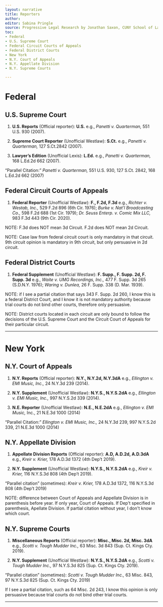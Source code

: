 ```yaml
---
layout: narrative
title: Reporters
author:
editor: Sabina Pringle
source: Progressive Legal Research by Jonathan Saxon, CUNY School of Law Library, and lectures and class slides by Douglas Cox, CUNY School of Law
toc:
- Federal
- U.S. Supreme Court
- Federal Circuit Courts of Appeals
- Federal District Courts
- New York
- N.Y. Court of Appeals
- N.Y. Appellate Division
- N.Y. Supreme Courts

---
```


# Federal

## U.S. Supreme Court

1. **U.S. Reports** (Official reporter): **U.S.** e.g., *Panetti v. Quarterman,* 551 U.S. 930 (2007).

2. **Supreme Court Reporter** (Unofficial Westlaw): **S.Ct.** e.g., *Panetti v. Quarterman,* 127 S.Ct.2842 (2007).

3. **Lawyer’s Edition** (Unofficial Lexis): **L.Ed.** e.g., *Panetti v. Quarterman,* 168 L.Ed.2d 662 (2007).

“Parallel Citation:” *Panetti v. Quarterman,* 551 U.S. 930, 127 S.Ct. 2842, 168 L.Ed.2d 662 (2007)

## Federal Circuit Courts of Appeals

1. **Federal Reporter** (Unofficial Westlaw): **F., F.2d, F.3d** e.g., *Richter v. Westab, Inc.,* 529 F.2d 896 (6th Cir. 1976); *Burke v. Nat’l Broadcasting Co.,* 598 F.2d 688 (1st Cir. 1979); *Dr. Seuss Enterp. v. Comic Mix LLC,* 983 F.3d 443 (9th Cir. 2020).

NOTE: F.3d does NOT mean 3d Circuit. F.2d does NOT mean 2d Circuit.

NOTE: Case law from federal circuit court is only mandatory in that circuit. 9th circuit opinion is mandatory in 9th circuit, but only persuasive in 2d circuit.

## Federal District Courts

1. **Federal Supplement** (Unofficial Westlaw): **F. Supp., F. Supp. 2d, F. Supp. 3d** e.g., *Waite v. UMG Recordings, Inc.,* 477 F. Supp. 3d 265 (S.D.N.Y. 1976); *Waring v. Dunlea,* 26 F. Supp. 338 (D. Mar. 1939).

NOTE: if I see a partial citation that says 343 F. Supp. 2d 260, I know this is a federal District Court, and I know it is not mandatory authority because trial courts do not bind other courts, therefore only persuasive.

NOTE: District courts located in each circuit are only bound to follow the decisions of the U.S. Supreme Court and the Circuit Court of Appeals for their particular circuit.

---

# New York

## N.Y. Court of Appeals

1. **N.Y. Reports** (Official reporter): **N.Y., N.Y.2d, N.Y.3dA** e.g., *Ellington v. EMI Music, Inc.,* 24 N.Y.3d 239 (2014).

2. **N.Y. Supplement** (Unofficial Westlaw): **N.Y.S., N.Y.S.2dA** e.g., *Ellington v. EMI Music, Inc.,* 997 N.Y.S.2d 339 (2014).

3. **N.E. Reporter** (Unofficial Westlaw): **N.E., N.E.2dA** e.g., *Ellington v. EMI Music,* Inc., 21 N.E.3d 1000 (2014)

“Parallel Citation:” *Ellington v. EMI Music, Inc.,* 24 N.Y.3d 239, 997 N.Y.S.2d 339, 21 N.E.3d 1000 (2014)

## N.Y. Appellate Division

1. **Appellate Division Reports** (Official reporter): **A.D, A.D.2d, A.D.3dA** e.g., *Kreir v. Krier,* 178 A.D.3d 1372 (4th Dep’t 2019).

2. **N.Y. Supplement** (Unofficial Westlaw): **N.Y.S., N.Y.S.2dA** e.g., *Kreir v. Krier,* 116 N.Y.S.3d 808 (4th Dep’t 2019).

“Parallel citation” (sometimes): *Kreir v. Krier,* 178 A.D.3d 1372, 116 N.Y.S.3d 808 (4th Dep’t 2019)

NOTE: difference between Court of Appeals and Appellate Division is in parenthesis before year. If only year, Court of Appeals. If Dep't specified in parenthesis, Apellate Division. If partial citation without year, I don't know which court.

## N.Y. Supreme Courts

1. **Miscellaneous Reports** (Official reporter): **Misc., Misc. 2d, Misc. 3dA** e.g., *Scotti v. Tough Mudder Inc.,* 63 Misc. 3d 843 (Sup. Ct. Kings Cty. 2019).

2. **N.Y. Supplement** (Unofficial Westlaw): **N.Y.S., N.Y.S.2dA** e.g., *Scotti v. Tough Mudder Inc.,* 97 N.Y.S.3d 825 (Sup. Ct. Kings Cty. 2019).

“Parallel citation” (sometimes): *Scotti v. Tough Mudder Inc.,* 63 Misc. 843, 97 N.Y.S.3d 825 (Sup. Ct. Kings Cty. 2019)

If I see a partial citation, such as 64 Misc. 2d 243, I know this opinion is only persuasive because trial courts do not bind other trial courts.



---

